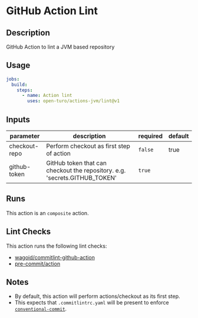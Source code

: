 # GitHub Action Lint

## Description

GitHub Action to lint a JVM based repository

## Usage

```yaml
jobs:
  build:
    steps:
      - name: Action lint
        uses: open-turo/actions-jvm/lint@v1
```

## Inputs

| parameter     | description                                                                | required | default |
| ------------- | -------------------------------------------------------------------------- | -------- | ------- |
| checkout-repo | Perform checkout as first step of action                                   | `false`  | true    |
| github-token  | GitHub token that can checkout the repository. e.g. 'secrets.GITHUB_TOKEN' | `true`   |         |

## Runs

This action is an `composite` action.

## Lint Checks

This action runs the following lint checks:

- [wagoid/commitlint-github-action](https://github.com/wagoid/commitlint-github-action)
- [pre-commit/action](https://github.com/pre-commit/action)

## Notes

- By default, this action will perform actions/checkout as its first step.
- This expects that `.commitlintrc.yaml` will be present to enforce [`conventional-commit`](https://github.com/wagoid/commitlint-github-action).
